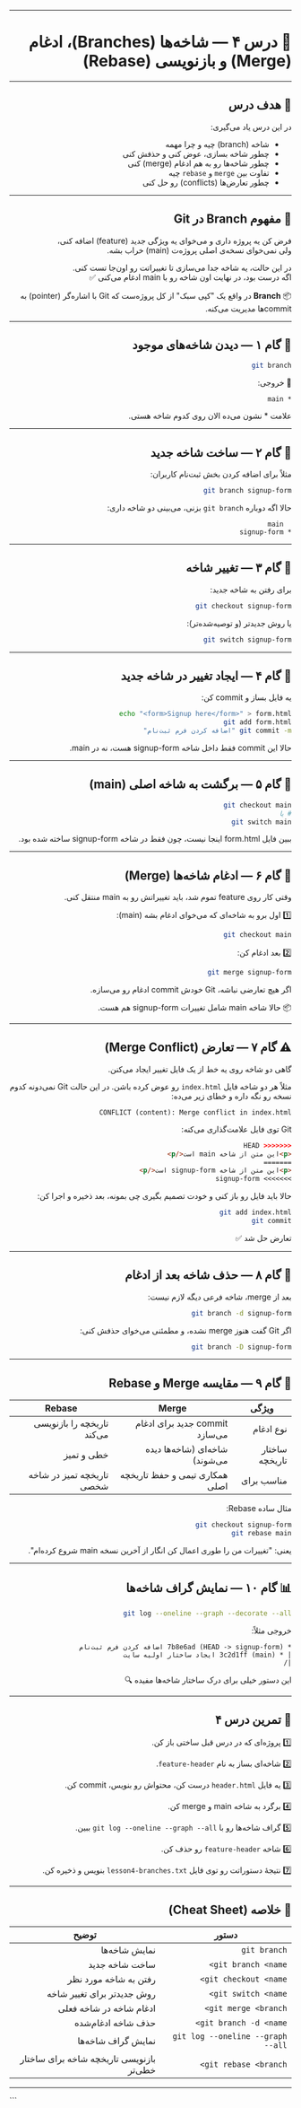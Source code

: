
---

<div dir="rtl" align="right">

# 🌿 درس ۴ — شاخه‌ها (Branches)، ادغام (Merge) و بازنویسی (Rebase)

---

## 🎯 هدف درس
در این درس یاد می‌گیری:
- شاخه (branch) چیه و چرا مهمه  
- چطور شاخه بسازی، عوض کنی و حذفش کنی  
- چطور شاخه‌ها رو به هم ادغام (merge) کنی  
- تفاوت بین `merge` و `rebase` چیه  
- چطور تعارض‌ها (conflicts) رو حل کنی  

---

## 🧠 مفهوم Branch در Git
فرض کن یه پروژه داری و می‌خوای یه ویژگی جدید (feature) اضافه کنی،  
ولی نمی‌خوای نسخه‌ی اصلی پروژه‌ت (main) خراب بشه.

در این حالت، یه شاخه جدا می‌سازی تا تغییراتت رو اون‌جا تست کنی.  
اگه درست بود، در نهایت اون شاخه رو با main ادغام می‌کنی ✅

📦 **Branch** در واقع یک "کپی سبک" از کل پروژه‌ست که Git با اشاره‌گر (pointer) به commit‌ها مدیریت می‌کنه.

---

## 🌱 گام ۱ — دیدن شاخه‌های موجود
```bash
git branch
````

🔹 خروجی:

```
* main
```

علامت * نشون می‌ده الان روی کدوم شاخه هستی.

---

## 🌿 گام ۲ — ساخت شاخه جدید

مثلاً برای اضافه کردن بخش ثبت‌نام کاربران:

```bash
git branch signup-form
```

حالا اگه دوباره `git branch` بزنی، می‌بینی دو شاخه داری:

```
  main
* signup-form
```

---

## 🔀 گام ۳ — تغییر شاخه

برای رفتن به شاخه جدید:

```bash
git checkout signup-form
```

یا روش جدیدتر (و توصیه‌شده‌تر):

```bash
git switch signup-form
```

---

## 🧩 گام ۴ — ایجاد تغییر در شاخه جدید

یه فایل بساز و commit کن:

```bash
echo "<form>Signup here</form>" > form.html
git add form.html
git commit -m "اضافه کردن فرم ثبت‌نام"
```

حالا این commit فقط داخل شاخه signup-form هست، نه در main.

---

## 🧭 گام ۵ — برگشت به شاخه اصلی (main)

```bash
git checkout main
# یا
git switch main
```

ببین فایل form.html اینجا نیست، چون فقط در شاخه signup-form ساخته شده بود.

---

## 🌳 گام ۶ — ادغام شاخه‌ها (Merge)

وقتی کار روی feature تموم شد، باید تغییراتش رو به main منتقل کنی.

1️⃣ اول برو به شاخه‌ای که می‌خوای ادغام بشه (main):

```bash
git checkout main
```

2️⃣ بعد ادغام کن:

```bash
git merge signup-form
```

اگر هیچ تعارضی نباشه، Git خودش commit ادغام رو می‌سازه.

📦 حالا شاخه main شامل تغییرات signup-form هم هست.

---

## ⚠️ گام ۷ — تعارض (Merge Conflict)

گاهی دو شاخه روی یه خط از یک فایل تغییر ایجاد می‌کنن.

مثلاً هر دو شاخه فایل `index.html` رو عوض کرده باشن.
در این حالت Git نمی‌دونه کدوم نسخه رو نگه داره و خطای زیر می‌ده:

```
CONFLICT (content): Merge conflict in index.html
```

Git توی فایل علامت‌گذاری می‌کنه:

```html
<<<<<<< HEAD
<p>این متن از شاخه main است</p>
=======
<p>این متن از شاخه signup-form است</p>
>>>>>>> signup-form
```

حالا باید فایل رو باز کنی و خودت تصمیم بگیری چی بمونه، بعد ذخیره و اجرا کن:

```bash
git add index.html
git commit
```

تعارض حل شد ✅

---

## 🌈 گام ۸ — حذف شاخه بعد از ادغام

بعد از merge، شاخه فرعی دیگه لازم نیست:

```bash
git branch -d signup-form
```

اگر Git گفت هنوز merge نشده، و مطمئنی می‌خوای حذفش کنی:

```bash
git branch -D signup-form
```

---

## 🧬 گام ۹ — مقایسه Merge و Rebase

| ویژگی          | Merge                          | Rebase                     |
| -------------- | ------------------------------ | -------------------------- |
| نوع ادغام      | commit جدید برای ادغام می‌سازد | تاریخچه را بازنویسی می‌کند |
| ساختار تاریخچه | شاخه‌ای (شاخه‌ها دیده می‌شوند) | خطی و تمیز                 |
| مناسب برای     | همکاری تیمی و حفظ تاریخچه اصلی | تاریخچه تمیز در شاخه شخصی  |

مثال ساده Rebase:

```bash
git checkout signup-form
git rebase main
```

یعنی: "تغییرات من را طوری اعمال کن انگار از آخرین نسخه main شروع کرده‌ام".

---

## 📊 گام ۱۰ — نمایش گراف شاخه‌ها

```bash
git log --oneline --graph --decorate --all
```

خروجی مثلاً:

```
* 7b8e6ad (HEAD -> signup-form) اضافه کردن فرم ثبت‌نام
| * 3c2d1ff (main) ایجاد ساختار اولیه سایت
|/
```

این دستور خیلی برای درک ساختار شاخه‌ها مفیده 🔍

---

## 🧪 تمرین درس ۴

1️⃣ پروژه‌ای که در درس قبل ساختی باز کن.

2️⃣ شاخه‌ای بساز به نام `feature-header`.

3️⃣ یه فایل `header.html` درست کن، محتواش رو بنویس، commit کن.

4️⃣ برگرد به شاخه main و merge کن.

5️⃣ گراف شاخه‌ها رو با `git log --oneline --graph --all` ببین.

6️⃣ شاخه `feature-header` رو حذف کن.

7️⃣ نتیجهٔ دستوراتت رو توی فایل `lesson4-branches.txt` بنویس و ذخیره کن.

---

## 🧾 خلاصه (Cheat Sheet)

| دستور                             | توضیح                                    |
| --------------------------------- | ---------------------------------------- |
| `git branch`                      | نمایش شاخه‌ها                            |
| `git branch <name>`               | ساخت شاخه جدید                           |
| `git checkout <name>`             | رفتن به شاخه مورد نظر                    |
| `git switch <name>`               | روش جدیدتر برای تغییر شاخه               |
| `git merge <branch>`              | ادغام شاخه در شاخه فعلی                  |
| `git branch -d <name>`            | حذف شاخه ادغام‌شده                       |
| `git log --oneline --graph --all` | نمایش گراف شاخه‌ها                       |
| `git rebase <branch>`             | بازنویسی تاریخچه شاخه برای ساختار خطی‌تر |

---

</div>
```